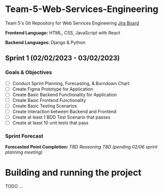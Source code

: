 # Team-5-Web-Services-Engineering
Team 5's Git Repository for Web Services Engineering
[Jira Board](https://teamfivewebservices.atlassian.net/jira/software/projects/T5WSE/boards/1)

**Frontend Language:** HTML, CSS, JavaScript with React

**Backend Languages:** Django & Python

## Sprint 1 (02/02/2023 - 03/02/2023)

### Goals & Objectives
- [ ] Conduct Sprint Planning, Forecasting, & Burndown Chart
- [ ] Create Figma Prototype for Application
- [ ] Create Basic Backend Functionality for Application
- [ ] Create Basic Frontend Functionality
- [ ] Create Basic Testing Scenarios
- [ ] Create Interaction between Backend and Frontend
- [ ] Create at least 1 BDD Test Scenario that passes
- [ ] Create at least 10 unit tests that pass

### Sprint Forecast
**Forecasted Point Completion:** TBD
*Reasoning TBD (pending 02/06 sprint planning meeting)*

# Building and running the project
TODO ...
